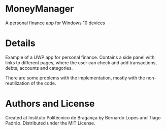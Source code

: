 # MoneyManager
A personal finance app for Windows 10 devices

# Details

Example of a UWP app for personal finance. Contains a side panel with links to different pages, where the user can check and add transactions, debts, accounts and categories.

There are some problems with the implementation, mostly with the non-reutilization of the code.

# Authors and License

Created at Instituto Politécnico de Bragança by Bernardo Lopes and Tiago Padrão.
Distributed under the MIT License.

